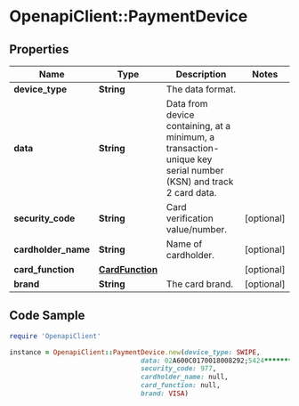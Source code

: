 # OpenapiClient::PaymentDevice

## Properties

Name | Type | Description | Notes
------------ | ------------- | ------------- | -------------
**device_type** | **String** | The data format. | 
**data** | **String** | Data from device containing, at a minimum, a transaction-unique key serial number (KSN) and track 2 card data. | 
**security_code** | **String** | Card verification value/number. | [optional] 
**cardholder_name** | **String** | Name of cardholder. | [optional] 
**card_function** | [**CardFunction**](CardFunction.md) |  | [optional] 
**brand** | **String** | The card brand. | [optional] 

## Code Sample

```ruby
require 'OpenapiClient'

instance = OpenapiClient::PaymentDevice.new(device_type: SWIPE,
                                 data: 02A600C0170018008292;5424********1732&#x3D;1810?*B73CD8C26233D4FFEC5500ED394439D97DDA5F530942D21D0000000000000000000000000000000000000000363434543035353734326299492410027300000260DC03,
                                 security_code: 977,
                                 cardholder_name: null,
                                 card_function: null,
                                 brand: VISA)
```


